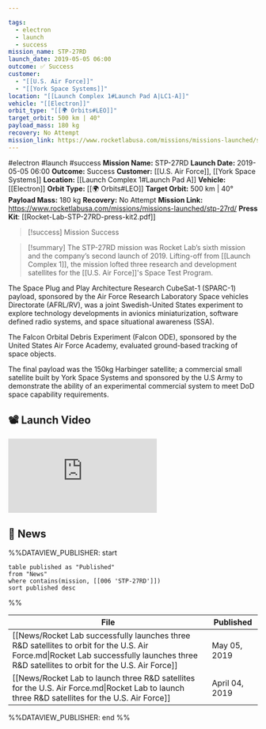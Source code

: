 ```yaml
---

tags:
  - electron
  - launch
  - success
mission_name: STP-27RD
launch_date: 2019-05-05 06:00
outcome: ✅ Success
customer:
  - "[[U.S. Air Force]]"
  - "[[York Space Systems]]"
location: "[[Launch Complex 1#Launch Pad A|LC1-A]]"
vehicle: "[[Electron]]"
orbit_type: "[[🌍 Orbits#LEO]]"
target_orbit: 500 km | 40°
payload_mass: 180 kg
recovery: No Attempt
mission_link: https://www.rocketlabusa.com/missions/missions-launched/stp-27rd/
---
```


#electron #launch #success
**Mission Name:** STP-27RD
**Launch Date:** 2019-05-05 06:00
**Outcome:** Success
**Customer:** [[U.S. Air Force]], [[York Space Systems]]
**Location:** [[Launch Complex 1#Launch Pad A]]
**Vehicle:** [[Electron]]
**Orbit Type:** [[🌍 Orbits#LEO]]
**Target Orbit:** 500 km | 40°
**Payload Mass:** 180 kg
**Recovery:** No Attempt
**Mission Link:** https://www.rocketlabusa.com/missions/missions-launched/stp-27rd/
**Press Kit**: [[Rocket-Lab-STP-27RD-press-kit2.pdf]]

>[!success] Mission Success

>[!summary]
The STP-27RD mission was Rocket Lab’s sixth mission and the company’s second launch of 2019. Lifting-off from [[Launch Complex 1]], the mission lofted three research and development satellites for the [[U.S. Air Force]]'s Space Test Program. 
>
The Space Plug and Play Architecture Research CubeSat-1 (SPARC-1) payload, sponsored by the Air Force Research Laboratory Space vehicles Directorate (AFRL/RV), was a joint Swedish-United States experiment to explore technology developments in avionics miniaturization, software defined radio systems, and space situational awareness (SSA). 
>
The Falcon Orbital Debris Experiment (Falcon ODE), sponsored by the United States Air Force Academy, evaluated ground-based tracking of space objects. 
>
The final payload was the 150kg Harbinger satellite; a commercial small satellite built by York Space Systems and sponsored by the U.S Army to demonstrate the ability of an experimental commercial system to meet DoD space capability requirements.


## 📽️ Launch Video

<div class="responsive-video">
<iframe src="https://www.youtube.com/embed/ahVDVWq_Ei4" title="Rocket Lab&#39;s Electron - STP-27RD Mission" frameborder="0" allow="accelerometer; autoplay; clipboard-write; encrypted-media; gyroscope; picture-in-picture; web-share" referrerpolicy="strict-origin-when-cross-origin" allowfullscreen></iframe>     

</div>

## 📰 News
%%DATAVIEW_PUBLISHER: start
```
table published as "Published"
from "News"
where contains(mission, [[006 'STP-27RD']])
sort published desc
```
%%

| File                                                                                                                                                                                     | Published      |
| ---------------------------------------------------------------------------------------------------------------------------------------------------------------------------------------- | -------------- |
| [[News/Rocket Lab successfully launches three R&D satellites to orbit for the U.S. Air Force.md\|Rocket Lab successfully launches three R&D satellites to orbit for the U.S. Air Force]] | May 05, 2019   |
| [[News/Rocket Lab to launch three R&D satellites for the U.S. Air Force.md\|Rocket Lab to launch three R&D satellites for the U.S. Air Force]]                                           | April 04, 2019 |

%%DATAVIEW_PUBLISHER: end %%